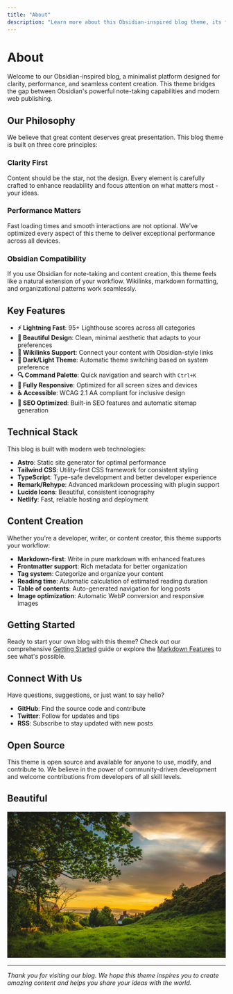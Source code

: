 ```yaml
---
title: "About"
description: "Learn more about this Obsidian-inspired blog theme, its features, and the philosophy behind its minimalist design approach."
---
```

# About

Welcome to our Obsidian-inspired blog, a minimalist platform designed for clarity, performance, and seamless content creation. This theme bridges the gap between Obsidian's powerful note-taking capabilities and modern web publishing.

## Our Philosophy

We believe that great content deserves great presentation. This blog theme is built on three core principles:

### Clarity First
Content should be the star, not the design. Every element is carefully crafted to enhance readability and focus attention on what matters most - your ideas.

### Performance Matters
Fast loading times and smooth interactions are not optional. We've optimized every aspect of this theme to deliver exceptional performance across all devices.

### Obsidian Compatibility
If you use Obsidian for note-taking and content creation, this theme feels like a natural extension of your workflow. Wikilinks, markdown formatting, and organizational patterns work seamlessly.

## Key Features

- **⚡ Lightning Fast**: 95+ Lighthouse scores across all categories
- **🎨 Beautiful Design**: Clean, minimal aesthetic that adapts to your preferences
- **🔗 Wikilinks Support**: Connect your content with Obsidian-style links
- **🌙 Dark/Light Theme**: Automatic theme switching based on system preference
- **🔍 Command Palette**: Quick navigation and search with `Ctrl+K`
- **📱 Fully Responsive**: Optimized for all screen sizes and devices
- **♿ Accessible**: WCAG 2.1 AA compliant for inclusive design
- **🚀 SEO Optimized**: Built-in SEO features and automatic sitemap generation

## Technical Stack

This blog is built with modern web technologies:

- **Astro**: Static site generator for optimal performance
- **Tailwind CSS**: Utility-first CSS framework for consistent styling
- **TypeScript**: Type-safe development and better developer experience
- **Remark/Rehype**: Advanced markdown processing with plugin support
- **Lucide Icons**: Beautiful, consistent iconography
- **Netlify**: Fast, reliable hosting and deployment

## Content Creation

Whether you're a developer, writer, or content creator, this theme supports your workflow:

- **Markdown-first**: Write in pure markdown with enhanced features
- **Frontmatter support**: Rich metadata for better organization
- **Tag system**: Categorize and organize your content
- **Reading time**: Automatic calculation of estimated reading duration
- **Table of contents**: Auto-generated navigation for long posts
- **Image optimization**: Automatic WebP conversion and responsive images

## Getting Started

Ready to start your own blog with this theme? Check out our comprehensive [Getting Started](../posts/getting-started.md) guide or explore the [Markdown Features](../posts/markdown-features.md) to see what's possible.

## Connect With Us

Have questions, suggestions, or just want to say hello?

- **GitHub**: Find the source code and contribute
- **Twitter**: Follow for updates and tips
- **RSS**: Subscribe to stay updated with new posts

## Open Source

This theme is open source and available for anyone to use, modify, and contribute to. We believe in the power of community-driven development and welcome contributions from developers of all skill levels.

## Beautiful

![Landscape](images/sunset.jpg)

---

*Thank you for visiting our blog. We hope this theme inspires you to create amazing content and helps you share your ideas with the world.*

